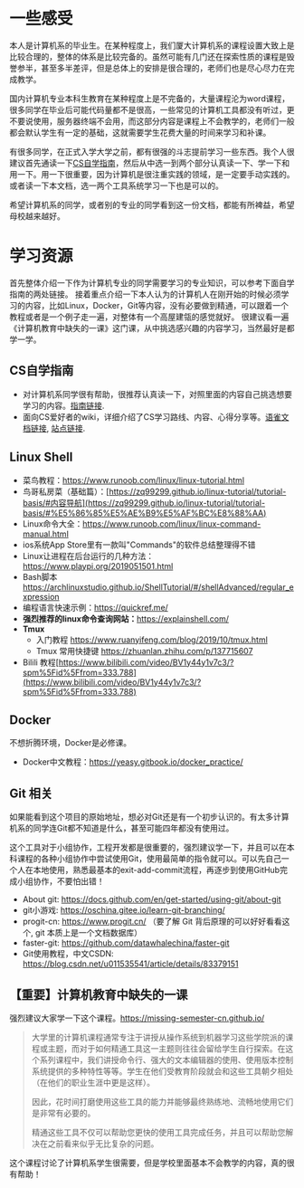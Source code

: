 # 一些感受

本人是计算机系的毕业生。在某种程度上，我们厦大计算机系的课程设置大致上是比较合理的，整体的体系是比较完备的。虽然可能有几门还在探索性质的课程是毁誉参半，甚至多半差评，但是总体上的安排是很合理的，老师们也是尽心尽力在完成教学。

国内计算机专业本科生教育在某种程度上是不完备的，大量课程沦为word课程，很多同学在毕业后可能代码量都不是很高，一些常见的计算机工具都没有听过，更不要说使用，服务器终端不会用，而这部分内容是课程上不会教学的，老师们一般都会默认学生有一定的基础，这就需要学生花费大量的时间来学习和补课。

有很多同学，在正式入学大学之前，都有很强的斗志提前学习一些东西。我个人很建议首先通读一下[CS自学指南](https://csdiy.wiki/)，然后从中选一到两个部分认真读一下、学一下和用一下。用一下很重要，因为计算机是很注重实践的领域，是一定要手动实践的。或者读一下本文档，选一两个工具系统学习一下也是可以的。

希望计算机系的同学，或者别的专业的同学看到这一份文档，都能有所裨益，希望母校越来越好。

# 学习资源
首先整体介绍一下作为计算机专业的同学需要学习的专业知识，可以参考下面自学指南的两处链接。
接着重点介绍一下本人认为的计算机人在刚开始的时候必须学习的内容，比如Linux，Docker，Git等内容，没有必要做到精通，可以跟着一个教程或者是一个例子走一遍，对整体有一个高屋建瓴的感觉就好。
很建议看一遍《计算机教育中缺失的一课》这门课，从中挑选感兴趣的内容学习，当然最好是都学一学。

## CS自学指南
+ 对计算机系同学很有帮助，很推荐认真读一下，对照里面的内容自己挑选想要学习的内容。[指南链接](https://csdiy.wiki/).
+ 面向CS爱好者的wiki，详细介绍了CS学习路线、内容、心得分享等。[语雀文档链接](https://www.yuque.com/0xffff.one/cs-learning), [站点链接](https://wiki.0xffff.one/about).

## Linux Shell

* 菜鸟教程：<https://www.runoob.com/linux/linux-tutorial.html>
* 鸟哥私房菜（基础篇）：[https://zq99299.github.io/linux-tutorial/tutorial-basis/#内容导航](https://zq99299.github.io/linux-tutorial/tutorial-basis/#%E5%86%85%E5%AE%B9%E5%AF%BC%E8%88%AA)
* Linux命令大全：<https://www.runoob.com/linux/linux-command-manual.html>
* ios系统App Store里有一款叫"Commands"的软件总结整理得不错
* Linux让进程在后台运行的几种方法：<https://www.playpi.org/2019051501.html>
* Bash脚本<https://archlinuxstudio.github.io/ShellTutorial/#/shellAdvanced/regular_expression>
* 编程语言快速示例：<https://quickref.me/>
* **强烈推荐的linux命令查询网站：**<https://explainshell.com/>
* **Tmux**
  * 入门教程 <https://www.ruanyifeng.com/blog/2019/10/tmux.html>
  * Tmux 常用快捷键 <https://zhuanlan.zhihu.com/p/137715607>
* Bilili 教程[https://www.bilibili.com/video/BV1y44y1v7c3/?spm%5Fid%5Ffrom=333.788](https://www.bilibili.com/video/BV1y44y1v7c3/?spm%5Fid%5Ffrom=333.788)


## Docker
不想折腾环境，Docker是必修课。

* Docker中文教程：<https://yeasy.gitbook.io/docker_practice/>

## Git 相关
如果能看到这个项目的原始地址，想必对Git还是有一个初步认识的。有太多计算机系的同学连Git都不知道是什么，甚至可能四年都没有使用过。

这个工具对于小组协作，工程开发都是很重要的，强烈建议学一下，并且可以在本科课程的各种小组协作中尝试使用Git，使用最简单的指令就可以。可以先自己一个人在本地使用，熟悉最基本的exit-add-commit流程，再逐步到使用GitHub完成小组协作，不要怕出错！

* About git: <https://docs.github.com/en/get-started/using-git/about-git>
* git小游戏: <https://oschina.gitee.io/learn-git-branching/>
* progit-cn: <https://www.progit.cn/> （要了解 Git 背后原理的可以好好看看这个, git 本质上是一个文档数据库）
* faster-git: <https://github.com/datawhalechina/faster-git>
* Git使用教程，中文CSDN: <https://blog.csdn.net/u011535541/article/details/83379151>

## **【重要】计算机教育中缺失的一课**

强烈建议大家学一下这个课程。<https://missing-semester-cn.github.io/>

> 大学里的计算机课程通常专注于讲授从操作系统到机器学习这些学院派的课程或主题，而对于如何精通工具这一主题则往往会留给学生自行探索。在这个系列课程中，我们讲授命令行、强大的文本编辑器的使用、使用版本控制系统提供的多种特性等等。学生在他们受教育阶段就会和这些工具朝夕相处（在他们的职业生涯中更是这样）。
>
> 因此，花时间打磨使用这些工具的能力并能够最终熟练地、流畅地使用它们是非常有必要的。
>
> 精通这些工具不仅可以帮助您更快的使用工具完成任务，并且可以帮助您解决在之前看来似乎无比复杂的问题。

这个课程讨论了计算机系学生很需要，但是学校里面基本不会教学的内容，真的很有帮助！
